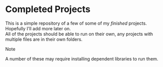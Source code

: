 # Completed Projects
This is a simple repository of a few of some of my *finished* projects.  Hopefully I'll add more later on.\
All of the projects should be able to run on their own, any projects with multiple files are in their own folders.

> [!NOTE]
> A number of these may require installing dependent libraries to run them.
